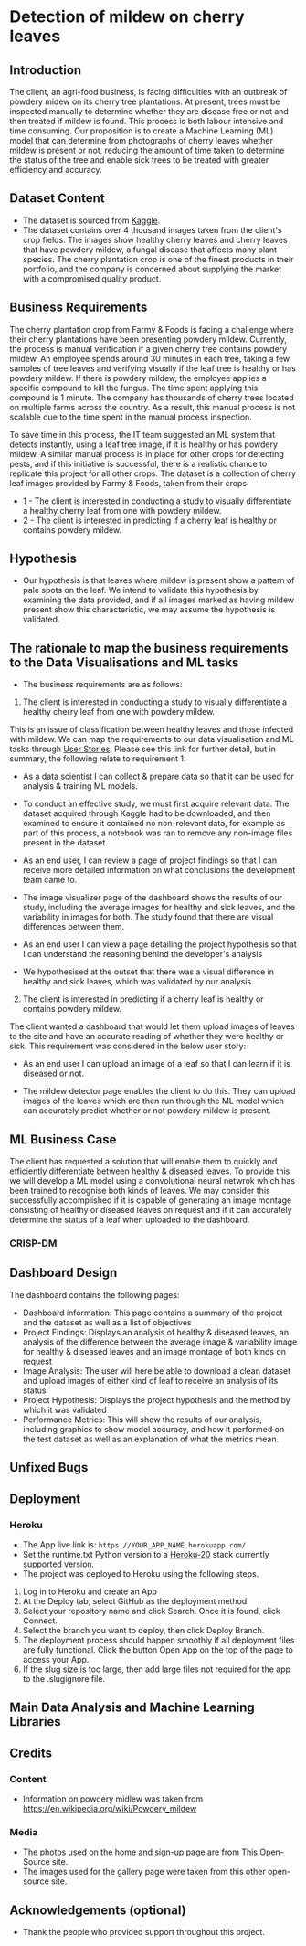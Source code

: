 # Detection of mildew on cherry leaves

## Introduction

The client, an agri-food business, is facing difficulties with an outbreak of powdery midew on its cherry tree plantations. At present, trees must be inspected manually to determine whether they are disease free or not and then treated if mildew is found. This process is both labour intensive and time consuming. Our proposition is to create a Machine Learning (ML) model that can determine from photographs of cherry leaves whether mildew is present or not, reducing the amount of time taken to determine the status of the tree and enable sick trees to be treated with greater efficiency and accuracy. 

## Dataset Content

- The dataset is sourced from [Kaggle](https://www.kaggle.com/codeinstitute/cherry-leaves). 
- The dataset contains over 4 thousand images taken from the client's crop fields. The images show healthy cherry leaves and cherry leaves that have powdery mildew, a fungal disease that affects many plant species. The cherry plantation crop is one of the finest products in their portfolio, and the company is concerned about supplying the market with a compromised quality product.

## Business Requirements

The cherry plantation crop from Farmy & Foods is facing a challenge where their cherry plantations have been presenting powdery mildew. Currently, the process is manual verification if a given cherry tree contains powdery mildew. An employee spends around 30 minutes in each tree, taking a few samples of tree leaves and verifying visually if the leaf tree is healthy or has powdery mildew. If there is powdery mildew, the employee applies a specific compound to kill the fungus. The time spent applying this compound is 1 minute. The company has thousands of cherry trees located on multiple farms across the country. As a result, this manual process is not scalable due to the time spent in the manual process inspection.

To save time in this process, the IT team suggested an ML system that detects instantly, using a leaf tree image, if it is healthy or has powdery mildew. A similar manual process is in place for other crops for detecting pests, and if this initiative is successful, there is a realistic chance to replicate this project for all other crops. The dataset is a collection of cherry leaf images provided by Farmy & Foods, taken from their crops.

- 1 - The client is interested in conducting a study to visually differentiate a healthy cherry leaf from one with powdery mildew.
- 2 - The client is interested in predicting if a cherry leaf is healthy or contains powdery mildew.

## Hypothesis

- Our hypothesis is that leaves where mildew is present show a pattern of pale spots on the leaf. We intend to validate this hypothesis by examining the data provided, and if all images marked as having mildew present show this characteristic, we may assume the hypothesis is validated.

## The rationale to map the business requirements to the Data Visualisations and ML tasks

- The business requirements are as follows:

1. The client is interested in conducting a study to visually differentiate a healthy cherry leaf from one with powdery mildew.

This is an issue of classification between healthy leaves and those infected with mildew. We can map the requirements to our data visualisation and ML tasks through [User Stories](https://github.com/users/HughKeenan/projects/8). Please see this link for further detail, but in summary, the following relate to requirement 1: 

* As a data scientist I can collect & prepare data so that it can be used for analysis & training ML models.
- To conduct an effective study, we must first acquire relevant data. The dataset acquired through Kaggle had to be downloaded, and then examined to ensure it contained no non-relevant data, for example as part of this process, a notebook was ran to remove any non-image files present in the dataset.

* As an end user, I can review a page of project findings so that I can receive more detailed information on what conclusions the development team came to.
- The image visualizer page of the dashboard shows the results of our study, including the average images for healthy and sick leaves, and the variability in images for both. The study found that there are visual differences between them. 

* As an end user I can view a page detailing the project hypothesis so that I can understand the reasoning behind the developer's analysis
- We hypothesised at the outset that there was a visual difference in healthy and sick leaves, which was validated by our analysis.

2. The client is interested in predicting if a cherry leaf is healthy or contains powdery mildew.

The client wanted a dashboard that would let them upload images of leaves to the site and have an accurate reading of whether they were healthy or sick. This requirement was considered in the below user story:

* As an end user I can upload an image of a leaf so that I can learn if it is diseased or not. 
- The mildew detector page enables the client to do this. They can upload images of the leaves which are then run through the ML model which can accurately predict whether or not powdery mildew is present.


## ML Business Case

The client has requested a solution that will enable them to quickly and efficiently differentiate between healthy & diseased leaves. To provide this we will develop a ML model using a convolutional neural netwrok which has been trained to recognise both kinds of leaves. We may consider this successfully accomplished if it is capable of generating an image montage consisting of healthy or diseased leaves on request and if it can accurately determine the status of a leaf when uploaded to the dashboard.

### CRISP-DM 

## Dashboard Design

The dashboard contains the following pages:

- Dashboard information: This page contains a summary of the project and the dataset as well as a list of objectives
- Project Findings: Displays an analysis of healthy & diseased leaves, an analysis of the difference between the average image & variability image for healthy & diseased leaves and an image montage of both kinds on request
- Image Analysis: The user will here be able to download a clean dataset and upload images of either kind of leaf to receive an analysis of its status
- Project Hypothesis: Displays the project hypothesis and the method by which it was validated
- Performance Metrics: This will show the results of our analysis, including graphics to show model accuracy, and how it performed on the test dataset as well as an explanation of what the metrics mean.

## Unfixed Bugs

## Deployment

### Heroku

- The App live link is: `https://YOUR_APP_NAME.herokuapp.com/`
- Set the runtime.txt Python version to a [Heroku-20](https://devcenter.heroku.com/articles/python-support#supported-runtimes) stack currently supported version.
- The project was deployed to Heroku using the following steps.

1. Log in to Heroku and create an App
2. At the Deploy tab, select GitHub as the deployment method.
3. Select your repository name and click Search. Once it is found, click Connect.
4. Select the branch you want to deploy, then click Deploy Branch.
5. The deployment process should happen smoothly if all deployment files are fully functional. Click the button Open App on the top of the page to access your App.
6. If the slug size is too large, then add large files not required for the app to the .slugignore file.

## Main Data Analysis and Machine Learning Libraries


## Credits

### Content

- Information on powdery midlew was taken from https://en.wikipedia.org/wiki/Powdery_mildew

### Media

- The photos used on the home and sign-up page are from This Open-Source site.
- The images used for the gallery page were taken from this other open-source site.

## Acknowledgements (optional)

- Thank the people who provided support throughout this project.
